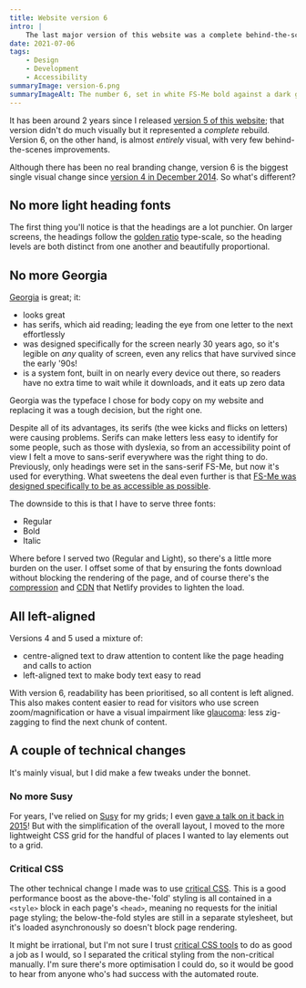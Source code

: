 ```yaml
---
title: Website version 6
intro: |
    The last major version of this website was a complete behind-the-scenes rebuild. This version, on the other hand, is almost *entirely* visual.
date: 2021-07-06
tags:
    - Design
    - Development
    - Accessibility
summaryImage: version-6.png
summaryImageAlt: The number 6, set in white FS-Me bold against a dark grey background.
---
```


It has been around 2 years since I released [version 5 of this website](/blog/website-version-5); that version didn't do much visually but it represented a *complete* rebuild. Version 6, on the other hand, is almost *entirely* visual, with very few behind-the-scenes improvements.

Although there has been no real branding change, version 6 is the biggest single visual change since [version 4 in December 2014](/blog/how-my-websites-design-has-evolved#december-2014). So what's different?


## No more light heading fonts

The first thing you'll notice is that the headings are a lot punchier. On larger screens, the headings follow the [golden ratio](https://en.wikipedia.org/wiki/Golden_ratio) type-scale, so the heading levels are both distinct from one another and beautifully proportional.


## No more Georgia

[Georgia](https://en.wikipedia.org/wiki/Georgia_(typeface)) is great; it:

- looks great
- has serifs, which aid reading; leading the eye from one letter to the next effortlessly
- was designed specifically for the screen nearly 30 years ago, so it's legible on *any* quality of screen, even any relics that have survived since the early '90s!
- is a system font, built in on nearly every device out there, so readers have no extra time to wait while it downloads, and it eats up zero data

Georgia was the typeface I chose for body copy on my website and replacing it was a tough decision, but the right one.

Despite all of its advantages, its serifs (the wee kicks and flicks on letters) were causing problems. Serifs can make letters less easy to identify for some people, such as those with dyslexia, so from an accessibility point of view I felt a move to sans-serif everywhere was the right thing to do. Previously, only headings were set in the sans-serif FS-Me, but now it's used for everything. What sweetens the deal even further is that [FS-Me was designed specifically to be as accessible as possible](http://projectrising.in/2015/08/fs-me-the-accessable-type/).

The downside to this is that I have to serve three fonts:

- Regular
- Bold
- Italic

Where before I served two (Regular and Light), so there's a little more burden on the user. I offset some of that by ensuring the fonts download without blocking the rendering of the page, and of course there's the [compression](https://www.netlify.com/blog/2020/05/20/gain-instant-performance-boosts-as-brotli-comes-to-netlify-edge/) and [CDN](https://www.netlify.com/products/edge/) that Netlify provides to lighten the load.


## All left-aligned

Versions 4 and 5 used a mixture of:

- centre-aligned text to draw attention to content like the page heading and calls to action
- left-aligned text to make body text easy to read

With version 6, readability has been prioritised, so all content is left aligned. This also makes content easier to read for visitors who use screen zoom/magnification or have a visual impairment like [glaucoma](https://www.nhs.uk/conditions/glaucoma/): less zig-zagging to find the next chunk of content.


## A couple of technical changes

It's mainly visual, but I did make a few tweaks under the bonnet.

### No more Susy

For years, I've relied on [Susy](https://www.oddbird.net/susy/) for my grids; I even [gave a talk on it back in 2015](https://youtu.be/-jh0rHHvIzw)! But with the simplification of the overall layout, I moved to the more lightweight CSS grid for the handful of places I wanted to lay elements out to a grid.

### Critical CSS

The other technical change I made was to use [critical CSS](https://web.dev/extract-critical-css/). This is a good performance boost as the above-the-'fold' styling is all contained in a `<style>` block in each page's `<head>`, meaning no requests for the initial page styling; the below-the-fold styles are still in a separate stylesheet, but it's loaded asynchronously so doesn't block page rendering.

It might be irrational, but I'm not sure I trust [critical CSS tools](https://github.com/addyosmani/critical) to do as good a job as I would, so I separated the critical styling from the non-critical manually. I'm sure there's more optimisation I could do, so it would be good to hear from anyone who's had success with the automated route.
